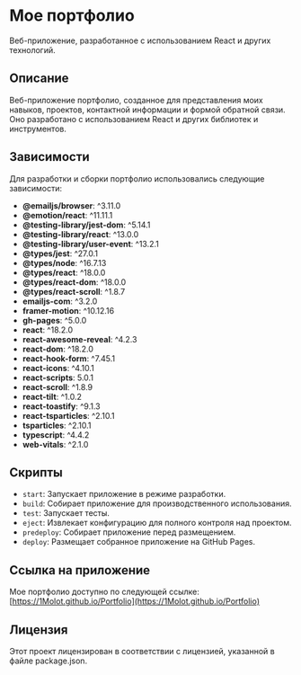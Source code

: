 # Мое портфолио

Веб-приложение, разработанное с использованием React и других технологий.

## Описание

Веб-приложение портфолио, созданное для представления моих навыков, проектов, контактной информации и формой обратной связи. Оно разработано с использованием React и других библиотек и инструментов.

## Зависимости

Для разработки и сборки портфолио использовались следующие зависимости:

- **@emailjs/browser**: ^3.11.0
- **@emotion/react**: ^11.11.1
- **@testing-library/jest-dom**: ^5.14.1
- **@testing-library/react**: ^13.0.0
- **@testing-library/user-event**: ^13.2.1
- **@types/jest**: ^27.0.1
- **@types/node**: ^16.7.13
- **@types/react**: ^18.0.0
- **@types/react-dom**: ^18.0.0
- **@types/react-scroll**: ^1.8.7
- **emailjs-com**: ^3.2.0
- **framer-motion**: ^10.12.16
- **gh-pages**: ^5.0.0
- **react**: ^18.2.0
- **react-awesome-reveal**: ^4.2.3
- **react-dom**: ^18.2.0
- **react-hook-form**: ^7.45.1
- **react-icons**: ^4.10.1
- **react-scripts**: 5.0.1
- **react-scroll**: ^1.8.9
- **react-tilt**: ^1.0.2
- **react-toastify**: ^9.1.3
- **react-tsparticles**: ^2.10.1
- **tsparticles**: ^2.10.1
- **typescript**: ^4.4.2
- **web-vitals**: ^2.1.0

## Скрипты

- `start`: Запускает приложение в режиме разработки.
- `build`: Собирает приложение для производственного использования.
- `test`: Запускает тесты.
- `eject`: Извлекает конфигурацию для полного контроля над проектом.
- `predeploy`: Собирает приложение перед размещением.
- `deploy`: Размещает собранное приложение на GitHub Pages.

## Ссылка на приложение

Мое портфолио доступно по следующей ссылке: [https://1Molot.github.io/Portfolio](https://1Molot.github.io/Portfolio)

## Лицензия

Этот проект лицензирован в соответствии с лицензией, указанной в файле package.json.
